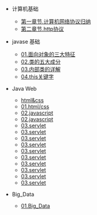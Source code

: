 - 计算机基础

  - [第一章节.计算机网络协议归纳](computer_basic/计算机网络知识总结一计算机网络和协议(一).md)
  - [第二章节.http协议](computer_basic/Http协议.md)

- javase 基础
  - [01.面向对象的三大特征](java_basic/01.面向对象的三大特征.md)
  - [02.类的五大成分](java_basic/02.类的五大成分.md)
  - [03.内部类的详解](java_basic/03.Java内部类详解.md)
  - [04.this关键字](java_basic/04.this关键字.md)
- Java Web
  - [html&css](Java_web\html-css\HTML笔记.md)
  - [01.html/css](Java_web\html-css\CSS笔记.md)
  - [02.javascript](Java_web\Javascript\Javascript.md)
  - [02.javascript](Java_web\Javascript\Js和jsp的区别.md)
  - [03.servlet](Java_web\Servlet\java_web路径配置须知.md)
  - [03.servlet](Java_web\Servlet\ljx_00servlets部署中遇到的问题.md)
  - [03.servlet](Java_web\Servlet\ljx_01servlets中文乱码问题解决.md)
  - [03.servlet](Java_web\Servlet\ljx_02servlets继承问题解决.md)
  - [03.servlet](Java_web\Servlet\ljx_http协议.md)
  - [03.servlet](Java_web\Servlet\ljx_Servlet_thymeleaf.md)
  - [03.servlet](Java_web\Servlet\ljx_Servlet服务器转发与客户端重定向.md)
  - [03.servlet](Java_web\Servlet\ljx_Servlet会话跟踪.md)
  - [03.servlet](Java_web\Servlet\ljx_session保存作用域.md)
  - [03.servlet](Java_web\Servlet\ljx_web项目中设置首页.md)

 
- Big_Data
  - [01.Big_Data](docs\Big_Data\Hadoop安装配置.md)


  








